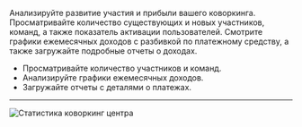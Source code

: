 Анализируйте развитие участия и прибыли вашего коворкинга. Просматривайте количество существующих и новых участников, команд, а также показатель активации пользователей. Смотрите графики ежемесячных доходов с разбивкой по платежному средству, а также загружайте подробные отчеты о доходах.

- Просматривайте количество участников и команд.
- Анализируйте графики ежемесячных доходов.
- Загружайте отчеты с деталями о платежах.

---

![Статистика коворкинг центра](https://d7ccq1i35b0cj.cloudfront.net/andcards-statistics-main-light-en-1920-1200.png)
